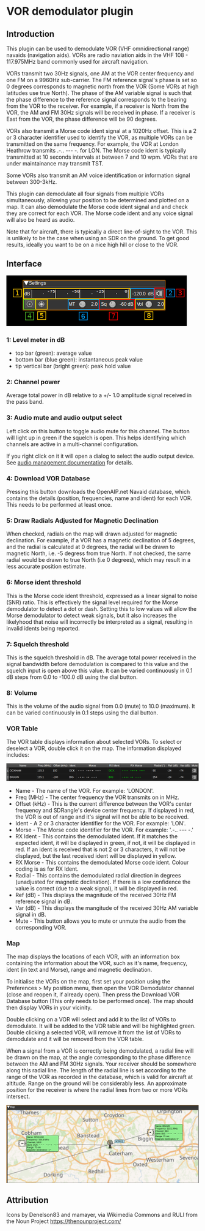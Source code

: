 <h1>VOR demodulator plugin</h1>

<h2>Introduction</h2>

This plugin can be used to demodulate VOR (VHF omnidirectional range) navaids (navigation aids). VORs are radio naviation aids in the VHF 108 - 117.975MHz band commonly used for aircraft navigation.

VORs transmit two 30Hz signals, one AM at the VOR center frequency and one FM on a 9960Hz sub-carrier. The FM reference signal's phase is set so 0 degrees corresponds to magnetic north from the VOR (Some VORs at high latitudes use true North). The phase of the AM variable signal is such that the phase difference to the reference signal corresponds to the bearing from the VOR to the receiver. For example, if a receiver is North from the VOR, the AM and FM 30Hz signals will be received in phase. If a receiver is East from the VOR, the phase difference will be 90 degrees.

VORs also transmit a Morse code ident signal at a 1020Hz offset. This is a 2 or 3 character identifier used to identify the VOR, as multiple VORs can be transmitted on the same frequency. For example, the VOR at London Heathrow transmits .-.. --- -. for LON. The Morse code ident is typically transmitted at 10 seconds intervals at between 7 and 10 wpm. VORs that are under maintainance may transmit TST.

Some VORs also transmit an AM voice identification or information signal between 300-3kHz.

This plugin can demodulate all four signals from multiple VORs simultaneously, allowing your position to be determined and plotted on a map. It can also demodulate the Morse code ident signal and and check they are correct for each VOR. The Morse code ident and any voice signal will also be heard as audio.

Note that for aircraft, there is typically a direct line-of-sight to the VOR. This is unlikely to be the case when using an SDR on the ground. To get good results, ideally you want to be on a nice high hill or close to the VOR.

<h2>Interface</h2>

![VOR Demodulator plugin GUI](../../../doc/img/VORDemod_plugin.png)

<h3>1: Level meter in dB</h3>

  - top bar (green): average value
  - bottom bar (blue green): instantaneous peak value
  - tip vertical bar (bright green): peak hold value

<h3>2: Channel power</h3>

Average total power in dB relative to a +/- 1.0 amplitude signal received in the pass band.

<h3>3: Audio mute and audio output select</h3>

Left click on this button to toggle audio mute for this channel. The button will light up in green if the squelch is open. This helps identifying which channels are active in a multi-channel configuration.

If you right click on it it will open a dialog to select the audio output device. See [audio management documentation](../../../sdrgui/audio.md) for details.

<h3>4: Download VOR Database</h3>

Pressing this button downloads the OpenAIP.net Navaid database, which contains the details (position, frequencies, name and ident) for each VOR. This needs to be performed at least once.

<h3>5: Draw Radials Adjusted for Magnetic Declination</h3>

When checked, radials on the map will drawn adjusted for magnetic declination. For example, if a VOR has a magnetic declination of 5 degrees, and the radial is calculated at 0 degrees, the radial will be drawn to magnetic North, i.e. -5 degress from true North. If not checked, the same radial would be drawn to true North (i.e 0 degrees), which may result in a less accurate position estimate.

<h3>6: Morse ident threshold</h3>

This is the Morse code ident threshold, expressed as a linear signal to noise (SNR) ratio. This is effectively the signal level required for the Morse demodulator to detect a dot or dash. Setting this to low values will allow the Morse demodulator to detect weak signals, but it also increases the likelyhood that noise will incorrectly be interpreted as a signal, resulting in invalid idents being reported.

<h3>7: Squelch threshold</h3>

This is the squelch threshold in dB. The average total power received in the signal bandwidth before demodulation is compared to this value and the squelch input is open above this value. It can be varied continuously in 0.1 dB steps from 0.0 to -100.0 dB using the dial button.

<h3>8: Volume</h3>

This is the volume of the audio signal from 0.0 (mute) to 10.0 (maximum). It can be varied continuously in 0.1 steps using the dial button.

<h3>VOR Table</h3>

The VOR table displays information about selected VORs. To select or deselect a VOR, double click it on the map. The information displayed includes:

![VOR Demodulator Table](../../../doc/img/VORDemod_plugin_table.png)

* Name - The name of the VOR. For example: 'LONDON'.
* Freq (MHz) - The center frequency the VOR transmits on in MHz.
* Offset (kHz) - This is the current difference between the VOR's center frequency and SDRangle's device center frequency. If displayed in red, the VOR is out of range and it's signal will not be able to be received.
* Ident - A 2 or 3 character identifier for the VOR. For example: 'LON'.
* Morse - The Morse code identifier for the VOR. For example: '.-.. --- -.'
* RX Ident - This contains the demodulated ident. If it matches the expected ident, it will be displayed in green, if not, it will be displayed in red. If an ident is received that is not 2 or 3 characters, it will not be displayed, but the last received ident will be displayed in yellow.
* RX Morse - This contains the demodulated Morse code ident. Colour coding is as for RX Ident.
* Radial - This contains the demodulated radial direction in degrees (unadjusted for magnetic declination). If there is a low confidence the value is correct (due to a weak signal), it will be displayed in red.
* Ref (dB) - This displays the magnitude of the received 30Hz FM reference signal in dB.
* Var (dB) - This displays the mangitude of the received 30Hz AM variable signal in dB.
* Mute - This button allows you to mute or unmute the audio from the corresponding VOR.

<h3>Map</h3>

The map displays the locations of each VOR, with an information box containing the information about the VOR, such as it's name, frequency, ident (in text and Morse), range and magnetic declination.

To initialise the VORs on the map, first set your position using the Preferences > My position menu, then open the VOR Demodulator channel (close and reopen it, if already open). Then press the Download VOR Database button (This only needs to be performed once). The map should then display VORs in your vicinity.

Double clicking on a VOR will select and add it to the list of VORs to demodulate. It will be added to the VOR table and will be highlighted green. Double clicking a selected VOR, will remove it from the list of VORs to demodulate and it will be removed from the VOR table.

When a signal from a VOR is correctly being demodulated, a radial line will be drawn on the map, at the angle corresponding to the phase difference between the AM and FM 30Hz signals. Your receiver should be somewhere along this radial line. The length of the radial line is set according to the range of the VOR as recorded in the database, which is valid for aircraft at altitude. Range on the ground will be considerably less. An approximate position for the receiver is where the radial lines from two or more VORs intersect.

![VOR Demodulator Map](../../../doc/img/VORDemod_plugin_map.png)

<h2>Attribution</h2>

Icons by Denelson83 and mamayer, via Wikimedia Commons and RULI from the Noun Project https://thenounproject.com/
